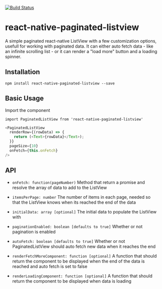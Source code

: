 [![Build Status](https://travis-ci.org/blaketarter/react-native-paginated-listview.svg?branch=master)](https://travis-ci.org/blaketarter/react-native-paginated-listview)

react-native-paginated-listview
=====
A simple paginated react-native ListView with a few customization options, usefull
for working with paginated data. It can either auto fetch data - like an infinite scrolling list -
or it can render a "load more" button and a loading spinner.

## Installation
`npm install react-native-paginated-listview --save`

## Basic Usage
Import the component

`import PaginatedListView from 'react-native-paginated-listview'`

```js
<PaginatedListView
  renderRow={(rowData) => {
    return (<Text>{rowData}</Text>);
  }}
  pageSize={10}
  onFetch={this.onFetch}
/>
```

## API
* `onFetch: function(pageNumber)`
Method that return a promise and resolve the array of data to add to the ListView

* `itemsPerPage: number`
The number of items in each page, needed so that the ListView knows when its reached the end of the data

* `initialData: array [optional]`
The initial data to populate the ListView with

* `paginationEnabled: boolean [defaults to true]`
Whether or not pagination is enabled

* `autoFetch: boolean [defaults to true]`
Whether or not PaginatedListView should auto fetch new data when it reaches the end

* `renderFetchMoreComponent: function [optional]`
A function that should return the component to be displayed when the end of the data is reached and auto fetch is set to false

* `renderLoadingComponent: function [optional]`
A function that should return the component to be displayed when data is loading

